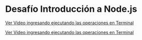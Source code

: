 # Desafío Introducción a Node.js

<a href="https://youtube.com/shorts/gZSKUGyZmxg" target="_blank">Ver Video ingresando ejecutando las operaciones en Terminal</a>


[Ver Video ingresando ejecutando las operaciones en Terminal](https://youtube.com/shorts/gZSKUGyZmxg)